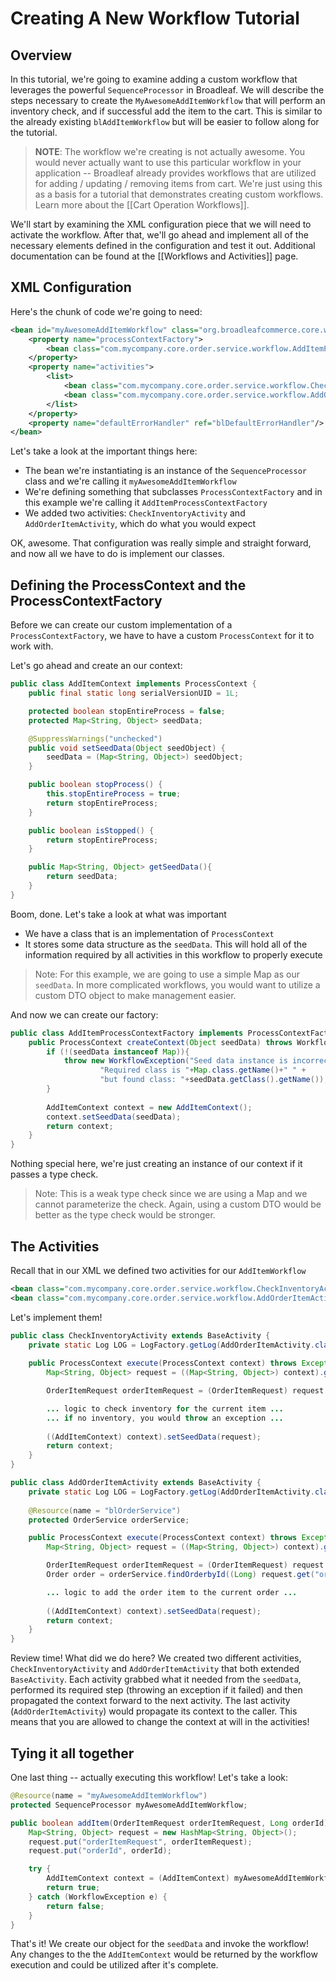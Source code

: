 # Creating A New Workflow Tutorial

## Overview

In this tutorial, we're going to examine adding a custom workflow that leverages the powerful `SequenceProcessor` in Broadleaf. We will describe the steps necessary to create the `MyAwesomeAddItemWorkflow` that will perform an inventory check, and if successful add the item to the cart. This is similar to the already existing `blAddItemWorkflow` but will be easier to follow along for the tutorial.

> **NOTE**: The workflow we're creating is not actually awesome. You would never actually want to use this particular workflow in your application -- Broadleaf already provides workflows that are utilized for adding / updating / removing items from cart. We're just using this as a basis for a tutorial that demonstrates creating custom workflows. Learn more about the [[Cart Operation Workflows]].

We'll start by examining the XML configuration piece that we will need to activate the workflow. After that, we'll go ahead and implement all of the necessary elements defined in the configuration and test it out. Additional documentation can be found at the [[Workflows and Activities]] page.

## XML Configuration

Here's the chunk of code we're going to need:

```xml
<bean id="myAwesomeAddItemWorkflow" class="org.broadleafcommerce.core.workflow.SequenceProcessor">
    <property name="processContextFactory">
        <bean class="com.mycompany.core.order.service.workflow.AddItemProcessContextFactory"/>
    </property>
    <property name="activities">
        <list>
            <bean class="com.mycompany.core.order.service.workflow.CheckInventoryActivity"/>
            <bean class="com.mycompany.core.order.service.workflow.AddOrderItemActivity"/>
        </list>
    </property>
    <property name="defaultErrorHandler" ref="blDefaultErrorHandler"/>
</bean>
```

Let's take a look at the important things here:

- The bean we're instantiating is an instance of the `SequenceProcessor` class and we're calling it `myAwesomeAddItemWorkflow`
- We're defining something that subclasses `ProcessContextFactory` and in this example we're calling it `AddItemProcessContextFactory`
- We added two activities: `CheckInventoryActivity` and `AddOrderItemActivity`, which do what you would expect

OK, awesome. That configuration was really simple and straight forward, and now all we have to do is implement our classes.

## Defining the ProcessContext and the ProcessContextFactory

Before we can create our custom implementation of a `ProcessContextFactory`, we have to have a custom `ProcessContext` for it to work with. 

Let's go ahead and create an our context:

```java
public class AddItemContext implements ProcessContext {
    public final static long serialVersionUID = 1L;

    protected boolean stopEntireProcess = false;
    protected Map<String, Object> seedData;

    @SuppressWarnings("unchecked")
    public void setSeedData(Object seedObject) {
        seedData = (Map<String, Object>) seedObject;
    }

    public boolean stopProcess() {
        this.stopEntireProcess = true;
        return stopEntireProcess;
    }

    public boolean isStopped() {
        return stopEntireProcess;
    }

    public Map<String, Object> getSeedData(){
        return seedData;
    }
}
```

Boom, done. Let's take a look at what was important

- We have a class that is an implementation of `ProcessContext`
- It stores some data structure as the `seedData`. This will hold all of the information required by all activities in this workflow to properly execute

> Note: For this example, we are going to use a simple Map as our `seedData`. In more complicated workflows, you would want to utilize a custom DTO object to make management easier.

And now we can create our factory:

```java
public class AddItemProcessContextFactory implements ProcessContextFactory {
    public ProcessContext createContext(Object seedData) throws WorkflowException {
        if (!(seedData instanceof Map)){
            throw new WorkflowException("Seed data instance is incorrect. " +
                    "Required class is "+Map.class.getName()+" " +
                    "but found class: "+seedData.getClass().getName());
        }
        
        AddItemContext context = new AddItemContext();
        context.setSeedData(seedData);
        return context;
    }
}
```

Nothing special here, we're just creating an instance of our context if it passes a type check.

> Note: This is a weak type check since we are using a Map and we cannot parameterize the check. Again, using a custom DTO would be better as the type check would be stronger.

## The Activities

Recall that in our XML we defined two activities for our `AddItemWorkflow`

```xml
<bean class="com.mycompany.core.order.service.workflow.CheckInventoryActivity"/>
<bean class="com.mycompany.core.order.service.workflow.AddOrderItemActivity"/>
```

Let's implement them!

```java
public class CheckInventoryActivity extends BaseActivity {
    private static Log LOG = LogFactory.getLog(AddOrderItemActivity.class);
    
    public ProcessContext execute(ProcessContext context) throws Exception {
        Map<String, Object> request = ((Map<String, Object>) context).getSeedData();

        OrderItemRequest orderItemRequest = (OrderItemRequest) request.get("orderItemRequest");

        ... logic to check inventory for the current item ...
        ... if no inventory, you would throw an exception ...
        
        ((AddItemContext) context).setSeedData(request);
        return context;
    }
}
```

```java
public class AddOrderItemActivity extends BaseActivity {
    private static Log LOG = LogFactory.getLog(AddOrderItemActivity.class);
    
    @Resource(name = "blOrderService")
    protected OrderService orderService;

    public ProcessContext execute(ProcessContext context) throws Exception {
        Map<String, Object> request = ((Map<String, Object>) context).getSeedData();

        OrderItemRequest orderItemRequest = (OrderItemRequest) request.get("orderItemRequest");
        Order order = orderService.findOrderbyId((Long) request.get("orderId"));

        ... logic to add the order item to the current order ...
        
        ((AddItemContext) context).setSeedData(request);
        return context;
    }
}
```

Review time! What did we do here? We created two different activities, `CheckInventoryActivity` and `AddOrderItemActivity` that both extended `BaseActivity`. Each activity grabbed what it needed from the `seedData`, performed its required step (throwing an exception if it failed) and then propagated the context forward to the next activity. The last activity (`AddOrderItemActivity`) would propagate its context to the caller. This means that you are allowed to change the context at will in the activities!

## Tying it all together

One last thing -- actually executing this workflow! Let's take a look:

```java
@Resource(name = "myAwesomeAddItemWorkflow")
protected SequenceProcessor myAwesomeAddItemWorkflow;

public boolean addItem(OrderItemRequest orderItemRequest, Long orderId) {
    Map<String, Object> request = new HashMap<String, Object>();
    request.put("orderItemRequest", orderItemRequest);
    request.put("orderId", orderId);

    try {
        AddItemContext context = (AddItemContext) myAwesomeAddItemWorkflow.doActivities(request);
        return true;
    } catch (WorkflowException e) {
        return false;
    }
}
```

That's it! We create our object for the `seedData` and invoke the workflow! Any changes to the the `AddItemContext` would be returned by the workflow execution and could be utilized after it's complete.
